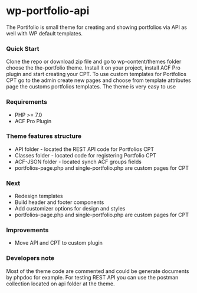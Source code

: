 # wp-portfolio-api
The Portifolio is small theme for creating and showing portfolios via API as well with WP default templates.


### Quick Start

Clone the repo or download zip file and go to wp-content/themes folder choose the the-portfolio theme. Install it on your project, install ACF Pro plugin and start creating your CPT. To use custom templates for Portfolios CPT go to the admin create new pages and choose from template attributes page the customs portfolios templates. The theme is very easy to use

### Requirements

- PHP >= 7.0
- ACF Pro Plugin

### Theme features structure

- API folder - located the REST API code for Portfolios CPT
- Classes folder - located code for registering Portfolio CPT
- ACF-JSON folder - located synch ACF groups fields
- portfolios-page.php and single-portfolio.php are custom pages for CPT

### Next

- Redesign templates
- Build header and footer components
- Add customizer options for design and styles
- portfolios-page.php and single-portfolio.php are custom pages for CPT

### Improvements 

- Move API and CPT to custom plugin

### Developers note

Most of the theme code are commented and could be generate documents by phpdoc for example. For testing REST API you can use the postman collection located on api folder at the theme.
